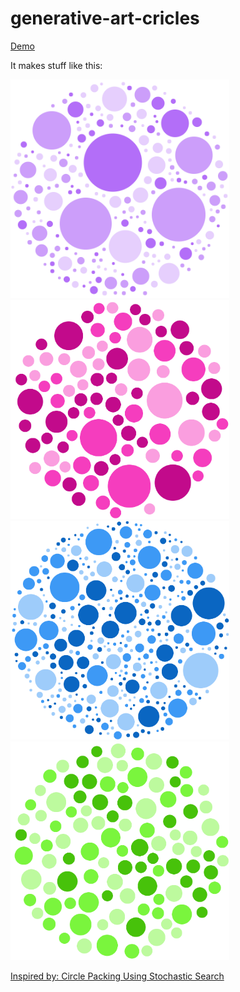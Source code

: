 # generative-art-cricles

[Demo](http://kuukienator.eu/generative-art-cricles/)

It makes stuff like this:

<div>
    <img src="/examples/circles_1.png" width="350">
    <img src="/examples/circles_2.png" width="350">
    <img src="/examples/circles_3.png" width="350">
    <img src="/examples/circles_4.png" width="350">
</div>

[Inspired by: Circle Packing Using Stochastic Search](https://sighack.com/post/circle-packing-using-stochastic-search)
